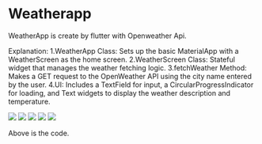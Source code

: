 # Weatherapp

WeatherApp is create by flutter with Openweather Api.

Explanation:
1.WeatherApp Class: Sets up the basic MaterialApp with a WeatherScreen as the home screen.
2.WeatherScreen Class: Stateful widget that manages the weather fetching logic.
3.fetchWeather Method: Makes a GET request to the OpenWeather API using the city name entered by the user.
4.UI: Includes a TextField for input, a CircularProgressIndicator for loading, and Text widgets to display the weather description and temperature.

![](snapscreen/1.jpeg) ![](snapscreen/2.jpeg)
![](snapscreen/3.jpeg) ![](snapscreen/4.jpeg)
![](snapscreen/1.jpeg)

Above is the code.


